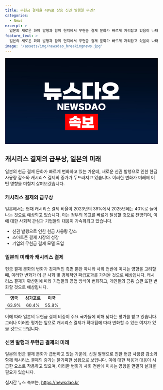 ```yaml
---
title: 무현금 결제율 40%로 상승 신권 발행일 무엇?
categories:
  - News
excerpt: >
  일본의 새로운 화폐 발행과 함께 현지에서 무현금 결제 문화가 빠르게 자리잡고 있음이 나타났다. 캐시리스 결제 비율은 2023년 39%로, 2025년에는 40%로 끌어올릴 예정이다. 이에 따라 자동판매기 및 ATM 등의 기종 변경과 시스템 개선으로 GDP가 증가할 것으로 전망되지만, 완전한 무현금 결제로의 전환 등도 논의되고 있다. 한편, 일본의 무현금 결제 비중은 주요국에 비해 낮은 수준이며, 글로벌 사회는 고액권 지폐를 폐지하는 움직임을 보이고 있다.
feature_text: >
  일본의 새로운 화폐 발행과 함께 현지에서 무현금 결제 문화가 빠르게 자리잡고 있음이 나타났다. 캐시리스 결제 비율은 2023년 39%로, 2025년에는 40%로 끌어올릴 예정이다. 이에 따라 자동판매기 및 ATM 등의 기종 변경과 시스템 개선으로 GDP가 증가할 것으로 전망되지만, 완전한 무현금 결제로의 전환 등도 논의되고 있다. 한편, 일본의 무현금 결제 비중은 주요국에 비해 낮은 수준이며, 글로벌 사회는 고액권 지폐를 폐지하는 움직임을 보이고 있다.
image: '/assets/img/newsdao_breakingnews.jpg'
---
```


<p><img src="/assets/img/newsdao_breakingnews.jpg" alt="ranknews 속보" /></p>

<h2 data-ke-size="size26">캐시리스 결제의 급부상, 일본의 미래</h2>

<p data-ke-size="size16">일본의 현금 결제 문화가 빠르게 변화하고 있는 가운데, 새로운 신권 발행으로 인한 현금 사용량 감소와 캐시리스 결제의 증가가 두드러지고 있습니다. 이러한 변화가 미래에 어떤 영향을 미칠지 살펴보겠습니다.</p>

<h3>캐시리스 결제의 급부상</h3>

<p data-ke-size="size16">일본에서는 현재 캐시리스 결제 비율이 2023년의 39%에서 2025년에는 40%로 늘어나는 것으로 예상되고 있습니다. 이는 정부의 목표를 빠르게 달성할 것으로 전망되며, 이에 대한 사회적 관심과 기업들의 대응이 가속화되고 있습니다.</p>

<ul>
  <li>신권 발행으로 인한 현금 사용량 감소</li>
  <li>스마트폰 결제 시장의 성장</li>
  <li>기업의 무현금 결제 모델 도입</li>
</ul>

<h3>일본의 미래와 캐시리스 결제</h3>

<p data-ke-size="size16">현금 결제 문화의 변화가 경제적인 측면 뿐만 아니라 사회 전반에 미치는 영향을 고려할 때, 이러한 변화가 더 큰 사회 및 경제적인 파급효과를 가져올 것으로 예상됩니다. 캐시리스 결제가 확산됨에 따라 기업들의 영업 방식이 변화하고, 개인들의 금융 습관 또한 변화할 것으로 예상됩니다.</p>

<table>
  <tr>
    <td style="text-align: center; height: 17px;"><b>영국</b></td>
    <td style="text-align: center; height: 17px;"><b>싱가포르</b></td>
    <td style="text-align: center; height: 17px;"><b>미국</b></td>
  </tr>
  <tr>
    <td style="text-align: center; height: 17px;">63.9%</td>
    <td style="text-align: center; height: 17px;">60.4%</td>
    <td style="text-align: center; height: 17px;">55.8%</td>
  </tr>
</table>

<p data-ke-size="size16">이에 따라 일본의 무현금 결제 비중이 주요 국가들에 비해 낮다는 평가를 받고 있습니다. 그러나 이러한 평가는 앞으로 캐시리스 결제가 확대됨에 따라 변화할 수 있는 여지가 있을 것으로 보입니다.</p>

<h3>신권 발행과 무현금 결제의 미래</h3>

<p data-ke-size="size16">일본의 현금 결제 문화가 급변하고 있는 가운데, 신권 발행으로 인한 현금 사용량 감소와 함께 캐시리스 결제의 증가는 불가피한 상황으로 보입니다. 이에 대한 적응과 대응이 시급한 요소로 작용하고 있으며, 이러한 변화가 사회 전반에 미치는 영향을 면밀히 살펴볼 필요가 있습니다.</p>
실시간 뉴스 속보는, <a href="https://newsdao.kr" rel="dofollow">https://newsdao.kr</a>


